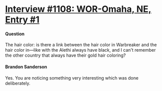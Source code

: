 # [Interview #1108: WOR-Omaha, NE, Entry #1](https://www.theoryland.com/intvmain.php?i=1108#1)

#### Question

The hair color: is there a link between the hair color in Warbreaker and the hair color in—like with the Alethi always have black, and I can't remember the other country that always have their gold hair coloring?

#### Brandon Sanderson

Yes. You are noticing something very interesting which was done deliberately.


